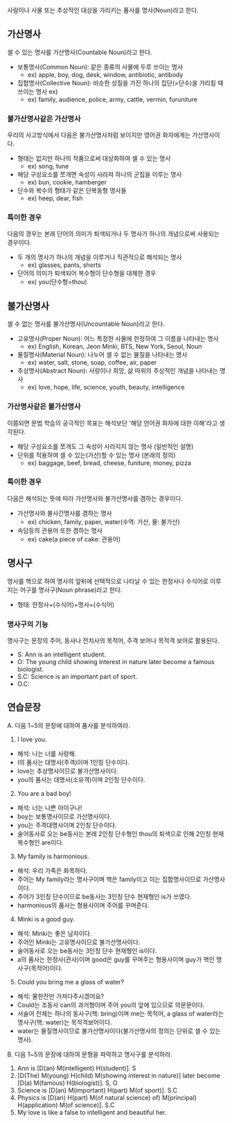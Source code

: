 사람이나 사물 또는 추상적인 대상을 가리키는 품사를 명사(Noun)라고 한다.


## 가산명사
셀 수 있는 명사를 가산명사(Countable Noun)라고 한다.

* 보통명사(Common Noun): 같은 종류의 사물에 두루 쓰이는 명사 
  * ex) apple, boy, dog, desk, window, antibiotic, antibody
* 집합명사(Collective Noun): 비슷한 성질을 가진 하나의 집단(=단수)을 가리킬 때 쓰이는 명사 ex)
  * ex) family, audience, police, army, cattle, vermin, furuniture

### 불가산명사같은 가산명사
우리의 사고방식에서 다음은 불가산명사처럼 보이지만 영어권 화자에게는 가산명사이다.

* 형태는 없지만 하나의 작품으로써 대상화하여 셀 수 있는 명사
  * ex) song, tune
* 해당 구성요소를 쪼개면 속성이 사라져 하나의 군집을 이루는 명사
  * ex) bun, cookie, hamberger
* 단수와 복수의 형태가 같은 단복동형 명사들
  * ex) heep, dear, fish

### 특이한 경우
다음의 경우는 본래 단어의 의미가 퇴색되거나 두 명사가 하나의 개념으로써 사용되는 경우이다.

* 두 개의 명사가 하나의 개념을 이루거나 직관적으로 해석되는 명사
  * ex) glasses, pants, shorts
* 단어의 의미가 퇴색되어 복수형이 단수형을 대체한 경우 
  * ex) you(단수형=thou)

## 불가산명사
셀 수 없는 명사를 불가산명사(Uncountable Noun)라고 한다.

* 고유명사(Proper Noun): 어느 특정한 사물에 한정하여 그 이름을 나타내는 명사
  * ex) English, Korean, Jeon Minki, BTS, New York, Seoul, Noun
* 물질명사(Material Noun): 나누어 셀 수 없는 물질을 나타내는 명사
  * ex) water, salt, stone, soap, coffee, air, paper
* 추상명사(Abstract Noun): 사랑이나 희망, 삶 따위의 추상적인 개념을 나타내는 명사
  * ex) love, hope, life, science, youth, beauty, intelligence

### 가산명사같은 불가산명사
이쯤되면 문법 학습의 궁극적인 목표는 해석보단 '해당 언어권 화자에 대한 이해'라고 생각된다.

* 해당 구성요소를 쪼개도 그 속성이 사라지지 않는 명사 (일반적인 설명)
* 단위를 적용하여 셀 수 있는(가산)할 수 있는 명사 (본래의 정의)
  * ex) baggage, beef, bread, cheese, funiture, money, pizza

### 특이한 경우
다음은 해석되는 뜻에 따라 가산명사와 불가산명사를 겸하는 경우이다.

* 가산명사와 불사간명사를 겸하는 명사
  * ex) chicken, family, paper, water(수역: 가산, 물: 불가산)
* 속담등의 관용어 또한 겸하는 명사
  * ex) cake(a piece of cake: 관용어)

## 명사구
명사를 핵으로 하여 명사의 앞뒤에 선택적으로 나타날 수 있는 한정사나 수식어로 이루지는 어구를 명사구(Noun phrase)라고 한다.

* 형태: 한정사+(수식어)+명사+(수식어)

### 명사구의 기능
명사구는 문장의 주어, 동사나 전치사의 목적어, 주격 보어나 목적격 보어로 활용된다.
  * S: Ann is an intelligent student.
  * O: The young child showing interest in nature later become a famous biologist.
  * S.C: Science is an important part of sport.
  * O.C: 

## 연습문장
A. 다음 1~5의 문장에 대하여 품사를 분석하여라.

1. I love you.
  * 해석: 나는 너를 사랑해.
  * I의 품사는 대명사(주격)이며 1인칭 단수이다.
  * love는 추상명사이므로 불가산명사이다.
  * you의 품사는 대명사(소유격)이며 2인칭 단수이다. 
2. You are a bad boy!
  * 해석: 너는 나쁜 아이구나!
  * boy는 보통명사이므로 가산명사이다.
  * you는 주격대명사이며 2인칭 단수이다.
  * 술어동사로 오는 be동사는 본래 2인칭 단수형인 thou의 퇴색으로 인해 2인칭 현재 복수형인 are이다.
3. My family is harmonious.
  * 해석: 우리 가족은 화목하다.
  * 주어는 My family라는 명사구이며 핵은 family이고 이는 집합명사이므로 가산명사이다.
  * 주어가 3인칭 단수이므로 be동사는 3인칭 단수 현재형인 is가 쓰였다.
  * harmonious의 품사는 형용사이며 주어를 꾸며준다.
4. Minki is a good guy.
  * 해석: Minki는 좋은 남자이다.
  * 주어인 Minki는 고유명사이므로 불가산명사이다.
  * 술어동사로 오는 be동사는 3인칭 단수 현재형인 is이다.
  * a의 품사는 한정사(관사)이며 good은 guy를 꾸며주는 형용사이며 guy가 핵인 명사구(목적어)이다.
5. Could you bring me a glass of water?
  * 해석: 물한잔만 가져다주시겠어요?
  * Could는 조동사 can의 과거형이며 주어 you의 앞에 있으므로 의문문이다.
  * 서술어 전체는 하나의 동사구(핵: bring)이며 me는 목적어, a glass of water라는 명사구(핵: water)는 목적격보어이다.
  * water는 물질명사이므로 불가산명사이다(불가산명사의 정의는 단위로 셀 수 있는 명사).
  
B. 다음 1~5의 문장에 대하여 문형을 파악하고 명사구를 분석하라.
1. Ann is &#91;D(an) M(intelligent) H(student)&#93;.  S
2. &#91;D(The) M(young) H(child) M(showing interest in nature)&#93; later become &#91;D(a) M(famous) H(biologist)&#93;.  S, O
3. Science is &#91;D(an) M(important) H(part) M(of sport)&#93;. S.C
4. Physics is &#91;D(an) H(part) M(of natural science) of) M(principal) H(application) M(of science)&#93;.  S.C
5. My love is like a false to intelligent and beautiful her.
